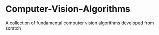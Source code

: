 # Computer-Vision-Algorithms
A collection of fundamental computer vision algorithms developed from scratch

